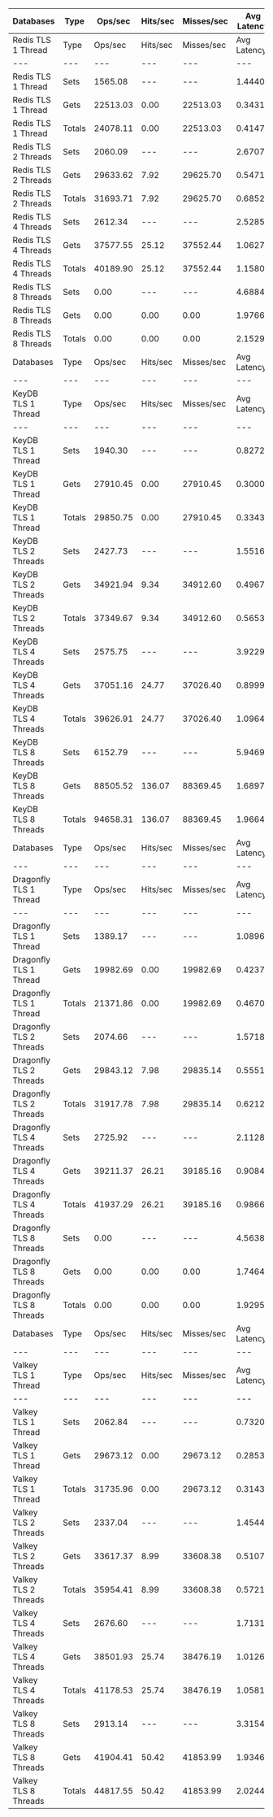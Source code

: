| Databases | Type | Ops/sec | Hits/sec | Misses/sec | Avg Latency | p50 Latency | p99 Latency | p99.9 Latency | KB/sec |
| --- | --- | --- | --- | --- | --- | --- | --- | --- | --- |
| Redis TLS 1 Thread | Type | Ops/sec | Hits/sec | Misses/sec | Avg Latency | p50 Latency | p99 Latency | p99.9 Latency | KB/sec |
| --- | --- | --- | --- | --- | --- | --- | --- | --- | --- |
Redis TLS 1 Thread | Sets | 1565.08 | --- | --- | 1.44400 | 0.36700 | 22.01500 | 24.19100 | 74.87 |
Redis TLS 1 Thread | Gets | 22513.03 | 0.00 | 22513.03 | 0.34315 | 0.34300 | 0.59900 | 0.71900 | 857.32 |
Redis TLS 1 Thread | Totals | 24078.11 | 0.00 | 22513.03 | 0.41470 | 0.34300 | 0.64700 | 19.83900 | 932.19 |
Redis TLS 2 Threads | Sets | 2060.09 | --- | --- | 2.67074 | 0.55100 | 40.44700 | 45.82300 | 98.56 |
Redis TLS 2 Threads | Gets | 29633.62 | 7.92 | 29625.70 | 0.54719 | 0.52700 | 1.11100 | 5.11900 | 1128.48 |
Redis TLS 2 Threads | Totals | 31693.71 | 7.92 | 29625.70 | 0.68522 | 0.53500 | 1.26300 | 39.16700 | 1227.04 |
Redis TLS 4 Threads | Sets | 2612.34 | --- | --- | 2.52857 | 0.97500 | 44.03100 | 48.38300 | 124.98 |
Redis TLS 4 Threads | Gets | 37577.55 | 25.12 | 37552.44 | 1.06273 | 0.95100 | 3.18300 | 3.66300 | 1431.01 |
Redis TLS 4 Threads | Totals | 40189.90 | 25.12 | 37552.44 | 1.15801 | 0.95100 | 3.35900 | 38.91100 | 1555.98 |
Redis TLS 8 Threads | Sets | 0.00 | --- | --- | 4.68848 | 1.74300 | 80.38300 | 89.08700 | 0.00 |
Redis TLS 8 Threads | Gets | 0.00 | 0.00 | 0.00 | 1.97665 | 1.75100 | 6.04700 | 8.31900 | 0.00 |
Redis TLS 8 Threads | Totals | 0.00 | 0.00 | 0.00 | 2.15292 | 1.75100 | 6.39900 | 75.77500 | 0.00 |
| Databases | Type | Ops/sec | Hits/sec | Misses/sec | Avg Latency | p50 Latency | p99 Latency | p99.9 Latency | KB/sec |
| --- | --- | --- | --- | --- | --- | --- | --- | --- | --- |
| KeyDB TLS 1 Thread | Type | Ops/sec | Hits/sec | Misses/sec | Avg Latency | p50 Latency | p99 Latency | p99.9 Latency | KB/sec |
| --- | --- | --- | --- | --- | --- | --- | --- | --- | --- |
KeyDB TLS 1 Thread | Sets | 1940.30 | --- | --- | 0.82723 | 0.29500 | 12.22300 | 13.31100 | 92.82 |
KeyDB TLS 1 Thread | Gets | 27910.45 | 0.00 | 27910.45 | 0.30007 | 0.28700 | 0.60700 | 1.09500 | 1062.86 |
KeyDB TLS 1 Thread | Totals | 29850.75 | 0.00 | 27910.45 | 0.33434 | 0.28700 | 0.77500 | 10.62300 | 1155.68 |
KeyDB TLS 2 Threads | Sets | 2427.73 | --- | --- | 1.55169 | 0.49500 | 24.44700 | 31.48700 | 116.14 |
KeyDB TLS 2 Threads | Gets | 34921.94 | 9.34 | 34912.60 | 0.49674 | 0.47100 | 1.05500 | 1.42300 | 1329.87 |
KeyDB TLS 2 Threads | Totals | 37349.67 | 9.34 | 34912.60 | 0.56531 | 0.47900 | 1.11900 | 23.93500 | 1446.01 |
KeyDB TLS 4 Threads | Sets | 2575.75 | --- | --- | 3.92298 | 0.87900 | 58.62300 | 63.23100 | 123.22 |
KeyDB TLS 4 Threads | Gets | 37051.16 | 24.77 | 37026.40 | 0.89991 | 0.87100 | 1.83900 | 2.91100 | 1410.96 |
KeyDB TLS 4 Threads | Totals | 39626.91 | 24.77 | 37026.40 | 1.09641 | 0.87100 | 2.03100 | 55.03900 | 1534.19 |
KeyDB TLS 8 Threads | Sets | 6152.79 | --- | --- | 5.94697 | 1.55100 | 113.15100 | 129.53500 | 294.38 |
KeyDB TLS 8 Threads | Gets | 88505.52 | 136.07 | 88369.45 | 1.68976 | 1.51900 | 4.22300 | 31.10300 | 3370.89 |
KeyDB TLS 8 Threads | Totals | 94658.31 | 136.07 | 88369.45 | 1.96648 | 1.51900 | 4.51100 | 99.32700 | 3665.27 |
| Databases | Type | Ops/sec | Hits/sec | Misses/sec | Avg Latency | p50 Latency | p99 Latency | p99.9 Latency | KB/sec |
| --- | --- | --- | --- | --- | --- | --- | --- | --- | --- |
| Dragonfly TLS 1 Thread | Type | Ops/sec | Hits/sec | Misses/sec | Avg Latency | p50 Latency | p99 Latency | p99.9 Latency | KB/sec |
| --- | --- | --- | --- | --- | --- | --- | --- | --- | --- |
Dragonfly TLS 1 Thread | Sets | 1389.17 | --- | --- | 1.08969 | 0.40700 | 15.42300 | 15.61500 | 66.45 |
Dragonfly TLS 1 Thread | Gets | 19982.69 | 0.00 | 19982.69 | 0.42376 | 0.39900 | 0.88700 | 1.22300 | 760.97 |
Dragonfly TLS 1 Thread | Totals | 21371.86 | 0.00 | 19982.69 | 0.46705 | 0.39900 | 0.99100 | 12.47900 | 827.42 |
Dragonfly TLS 2 Threads | Sets | 2074.66 | --- | --- | 1.57188 | 0.53500 | 22.52700 | 25.59900 | 99.25 |
Dragonfly TLS 2 Threads | Gets | 29843.12 | 7.98 | 29835.14 | 0.55511 | 0.52700 | 1.21500 | 3.39100 | 1136.46 |
Dragonfly TLS 2 Threads | Totals | 31917.78 | 7.98 | 29835.14 | 0.62120 | 0.52700 | 1.31900 | 20.99100 | 1235.72 |
Dragonfly TLS 4 Threads | Sets | 2725.92 | --- | --- | 2.11282 | 0.87900 | 26.11100 | 32.12700 | 130.41 |
Dragonfly TLS 4 Threads | Gets | 39211.37 | 26.21 | 39185.16 | 0.90840 | 0.85500 | 2.06300 | 3.64700 | 1493.23 |
Dragonfly TLS 4 Threads | Totals | 41937.29 | 26.21 | 39185.16 | 0.98668 | 0.85500 | 2.27100 | 24.57500 | 1623.64 |
Dragonfly TLS 8 Threads | Sets | 0.00 | --- | --- | 4.56389 | 1.70300 | 62.46300 | 73.21500 | 0.00 |
Dragonfly TLS 8 Threads | Gets | 0.00 | 0.00 | 0.00 | 1.74645 | 1.60700 | 4.51100 | 9.66300 | 0.00 |
Dragonfly TLS 8 Threads | Totals | 0.00 | 0.00 | 0.00 | 1.92958 | 1.61500 | 5.50300 | 58.36700 | 0.00 |
| Databases | Type | Ops/sec | Hits/sec | Misses/sec | Avg Latency | p50 Latency | p99 Latency | p99.9 Latency | KB/sec |
| --- | --- | --- | --- | --- | --- | --- | --- | --- | --- |
| Valkey TLS 1 Thread | Type | Ops/sec | Hits/sec | Misses/sec | Avg Latency | p50 Latency | p99 Latency | p99.9 Latency | KB/sec |
| --- | --- | --- | --- | --- | --- | --- | --- | --- | --- |
Valkey TLS 1 Thread | Sets | 2062.84 | --- | --- | 0.73203 | 0.28700 | 9.91900 | 10.23900 | 98.68 |
Valkey TLS 1 Thread | Gets | 29673.12 | 0.00 | 29673.12 | 0.28536 | 0.28700 | 0.44700 | 0.51900 | 1129.99 |
Valkey TLS 1 Thread | Totals | 31735.96 | 0.00 | 29673.12 | 0.31439 | 0.28700 | 0.47900 | 8.70300 | 1228.67 |
Valkey TLS 2 Threads | Sets | 2337.04 | --- | --- | 1.45440 | 0.51100 | 19.83900 | 22.27100 | 111.80 |
Valkey TLS 2 Threads | Gets | 33617.37 | 8.99 | 33608.38 | 0.51078 | 0.47900 | 1.55100 | 2.44700 | 1280.19 |
Valkey TLS 2 Threads | Totals | 35954.41 | 8.99 | 33608.38 | 0.57212 | 0.47900 | 2.03100 | 18.81500 | 1392.00 |
Valkey TLS 4 Threads | Sets | 2676.60 | --- | --- | 1.71318 | 0.94300 | 21.50300 | 24.95900 | 128.05 |
Valkey TLS 4 Threads | Gets | 38501.93 | 25.74 | 38476.19 | 1.01265 | 0.91100 | 3.67900 | 4.09500 | 1466.21 |
Valkey TLS 4 Threads | Totals | 41178.53 | 25.74 | 38476.19 | 1.05818 | 0.91100 | 3.83900 | 18.94300 | 1594.26 |
Valkey TLS 8 Threads | Sets | 2913.14 | --- | --- | 3.31548 | 1.77500 | 44.79900 | 56.83100 | 139.38 |
Valkey TLS 8 Threads | Gets | 41904.41 | 50.42 | 41853.99 | 1.93469 | 1.76700 | 4.73500 | 13.24700 | 1595.94 |
Valkey TLS 8 Threads | Totals | 44817.55 | 50.42 | 41853.99 | 2.02444 | 1.76700 | 4.89500 | 37.88700 | 1735.32 |
